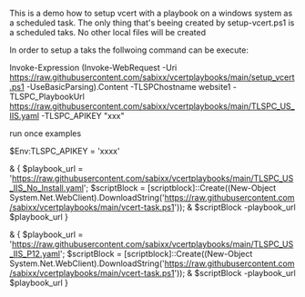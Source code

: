 This is a demo how to setup vcert with a playbook on a windows system as a scheduled task. 
The only thing that's beeing created by setup-vcert.ps1 is a scheduled taks.
No other local files will be created

In order to setup a taks the follwoing command can be execute:

Invoke-Expression (Invoke-WebRequest -Uri https://raw.githubusercontent.com/sabixx/vcertplaybooks/main/setup_vcert.ps1 -UseBasicParsing).Content -TLSPChostname website1 -TLSPC_PlaybookUrl https://raw.githubusercontent.com/sabixx/vcertplaybooks/main/TLSPC_US_IIS.yaml -TLSPC_APIKEY "xxx"




run once examples

 
$Env:TLSPC_APIKEY = 'xxxx'

& { $playbook_url = 'https://raw.githubusercontent.com/sabixx/vcertplaybooks/main/TLSPC_US_IIS_No_Install.yaml'; $scriptBlock = [scriptblock]::Create((New-Object System.Net.WebClient).DownloadString('https://raw.githubusercontent.com/sabixx/vcertplaybooks/main/vcert-task.ps1')); & $scriptBlock -playbook_url $playbook_url }


& { $playbook_url = 'https://raw.githubusercontent.com/sabixx/vcertplaybooks/main/TLSPC_US_IIS_P12.yaml'; $scriptBlock = [scriptblock]::Create((New-Object System.Net.WebClient).DownloadString('https://raw.githubusercontent.com/sabixx/vcertplaybooks/main/vcert-task.ps1')); & $scriptBlock -playbook_url $playbook_url }

 
